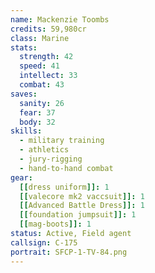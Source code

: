 ```yaml
---
name: Mackenzie Toombs
credits: 59,980cr
class: Marine
stats:
  strength: 42
  speed: 41
  intellect: 33
  combat: 43
saves:
  sanity: 26
  fear: 37
  body: 32
skills:
  - military training
  - athletics
  - jury-rigging
  - hand-to-hand combat
gear:
  [[dress uniform]]: 1
  [[valecore mk2 vaccsuit]]: 1
  [[Advanced Battle Dress]]: 1
  [[foundation jumpsuit]]: 1
  [[mag-boots]]: 1
status: Active, Field agent
callsign: C-175
portrait: SFCP-1-TV-84.png
---
```


